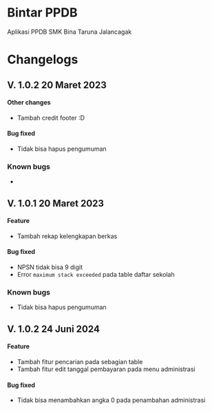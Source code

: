 # Bintar PPDB

Aplikasi PPDB SMK Bina Taruna Jalancagak

# Changelogs

## V. 1.0.2 20 Maret 2023

#### Other changes

- Tambah credit footer :D

#### Bug fixed

- Tidak bisa hapus pengumuman

### Known bugs

-

## V. 1.0.1 20 Maret 2023

#### Feature

- Tambah rekap kelengkapan berkas

#### Bug fixed

- NPSN tidak bisa 9 digit
- Error `maximum stack exceeded` pada table daftar sekolah

### Known bugs

- Tidak bisa hapus pengumuman

## V. 1.0.2 24 Juni 2024

#### Feature

- Tambah fitur pencarian pada sebagian table
- Tambah fitur edit tanggal pembayaran pada menu administrasi

#### Bug fixed

- Tidak bisa menambahkan angka 0 pada penambahan administrasi
